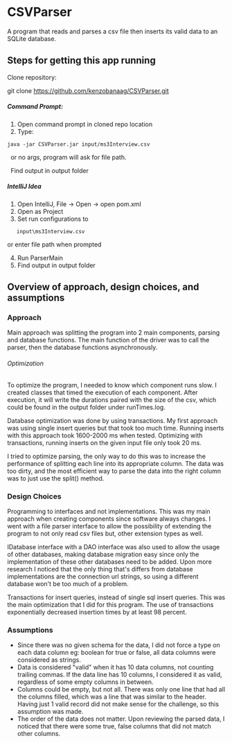# CSVParser

A program that reads and parses a csv file then inserts its valid data to an SQLite database.

## Steps for getting this app running

   Clone repository:

   git clone https://github.com/kenzobanaag/CSVParser.git
   
   ##### Command Prompt:
   1. Open command prompt in cloned repo location
   2. Type: 

    java -jar CSVParser.jar input/ms3Interview.csv

   &nbsp;&nbsp;or no args, program will ask for file path.
   
   &nbsp;&nbsp;Find output in output folder
   
   ##### IntelliJ Idea
   1. Open IntelliJ, File -> Open -> open pom.xml
   2. Open as Project
   3. Set run configurations to
   ```shell
      input\ms3Interview.csv
   ```
   or enter file path when prompted
   
   4. Run ParserMain
   5. Find output in output folder

## Overview of approach, design choices, and assumptions

   ### Approach
   
   Main approach was splitting the program into 2 main components, parsing and database functions.
   The main function of the driver was to call the parser, then the database functions asynchronously.
   
   ###### Optimization
   To optimize the program, I needed to know which component runs slow. I created classes
   that timed the execution of each component. After execution, it will write the durations paired
   with the size of the csv, which could be found in the output folder under runTimes.log.
   
   Database optimization was done by using transactions. My first approach was using single insert
   queries but that took too much time. Running inserts with this approach took 1600-2000 ms when tested.
   Optimizing with transactions, running inserts on the given input file only took 20 ms.
   
   I tried to optimize parsing, the only way to do this was to increase the performance of splitting
   each line into its appropriate column. The data was too dirty, and the most efficient way to parse the 
   data into the right column was to just use the split() method. 

   ### Design Choices
   
   Programming to interfaces and not implementations. This was my main approach when creating components
   since software always changes. I went with a file parser interface to allow the possibility of extending
   the program to not only read csv files but, other extension types as well.
   
   IDatabase interface with a DAO interface was also used to allow the usage of other databases, making database
   migration easy since only the implementation of these other databases need to be added. Upon more research
   I noticed that the only thing that's differs from database implementations are the connection url strings, so 
   using a different database won't be too much of a problem.
   
   Transactions for insert queries, instead of single sql insert queries. This was the main optimization
   that I did for this program. The use of transactions exponentially decreased insertion times by at least
   98 percent.
   
   ### Assumptions
   * Since there was no given schema for the data, I did not force a type on each data column eg: boolean for true or 
   false, all data columns were considered as strings.
   * Data is considered "valid" when it has 10 data columns, not counting trailing commas. If the data
   line has 10 columns, I considered it as valid, regardless of some empty columns in between.
   * Columns could be empty, but not all. There was only one line that had all the columns filled, which was
   a line that was similar to the header. Having just 1 valid record did not make sense for the
   challenge, so this assumption was made.
   * The order of the data does not matter. Upon reviewing the parsed data, I noticed that there were some 
   true, false columns that did not match other columns.
